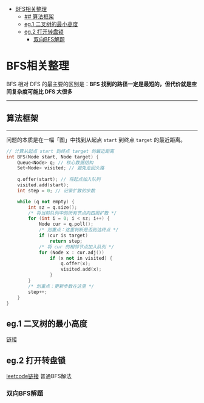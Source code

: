 - [BFS相关整理](#bfs相关整理)
  - [## 算法框架](#-算法框架)
  - [eg.1 二叉树的最小高度](#eg1-二叉树的最小高度)
  - [eg.2 打开转盘锁](#eg2-打开转盘锁)
    - [双向BFS解题](#双向bfs解题)



# BFS相关整理

BFS 相对 DFS 的最主要的区别是：**BFS 找到的路径一定是最短的，但代价就是空间复杂度可能比 DFS 大很多**

-------------------------------


## 算法框架
---------------------------

问题的本质是在一幅「图」中找到从起点 `start` 到终点 `target` 的最近距离。

```cpp
// 计算从起点 start 到终点 target 的最近距离
int BFS(Node start, Node target) {
    Queue<Node> q; // 核心数据结构
    Set<Node> visited; // 避免走回头路
    
    q.offer(start); // 将起点加入队列
    visited.add(start);
    int step = 0; // 记录扩散的步数

    while (q not empty) {
        int sz = q.size();
        /* 将当前队列中的所有节点向四周扩散 */
        for (int i = 0; i < sz; i++) {
            Node cur = q.poll();
            /* 划重点：这里判断是否到达终点 */
            if (cur is target)
                return step;
            /* 将 cur 的相邻节点加入队列 */
            for (Node x : cur.adj())
                if (x not in visited) {
                    q.offer(x);
                    visited.add(x);
                }
        }
        /* 划重点：更新步数在这里 */
        step++;
    }
}
```


## eg.1 二叉树的最小高度

[链接](https://leetcode-cn.com/problems/minimum-depth-of-binary-tree/submissions/)

## eg.2 打开转盘锁
[leetcode链接](https://leetcode-cn.com/problems/open-the-lock/)
普通BFS解法

### 双向BFS解题


